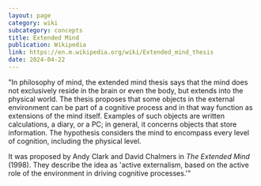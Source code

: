 ```yaml
---
layout: page
category: wiki
subcategory: concepts
title: Extended Mind
publication: Wikipedia
link: https://en.m.wikipedia.org/wiki/Extended_mind_thesis
date: 2024-04-22
---
```


"In philosophy of mind, the extended mind thesis says that the mind does not exclusively reside in the brain or even the body, but extends into the physical world. The thesis proposes that some objects in the external environment can be part of a cognitive process and in that way function as extensions of the mind itself. Examples of such objects are written calculations, a diary, or a PC; in general, it concerns objects that store information. The hypothesis considers the mind to encompass every level of cognition, including the physical level.

It was proposed by Andy Clark and David Chalmers in *The Extended Mind* (1998). They describe the idea as 'active externalism, based on the active role of the environment in driving cognitive processes.'"
